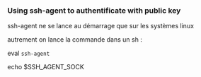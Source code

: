 ### Using ssh-agent to authentificate with public key

ssh-agent ne se lance au démarrage que sur les systèmes linux

autrement on lance la commande dans un sh :

eval `ssh-agent`

echo $SSH_AGENT_SOCK
